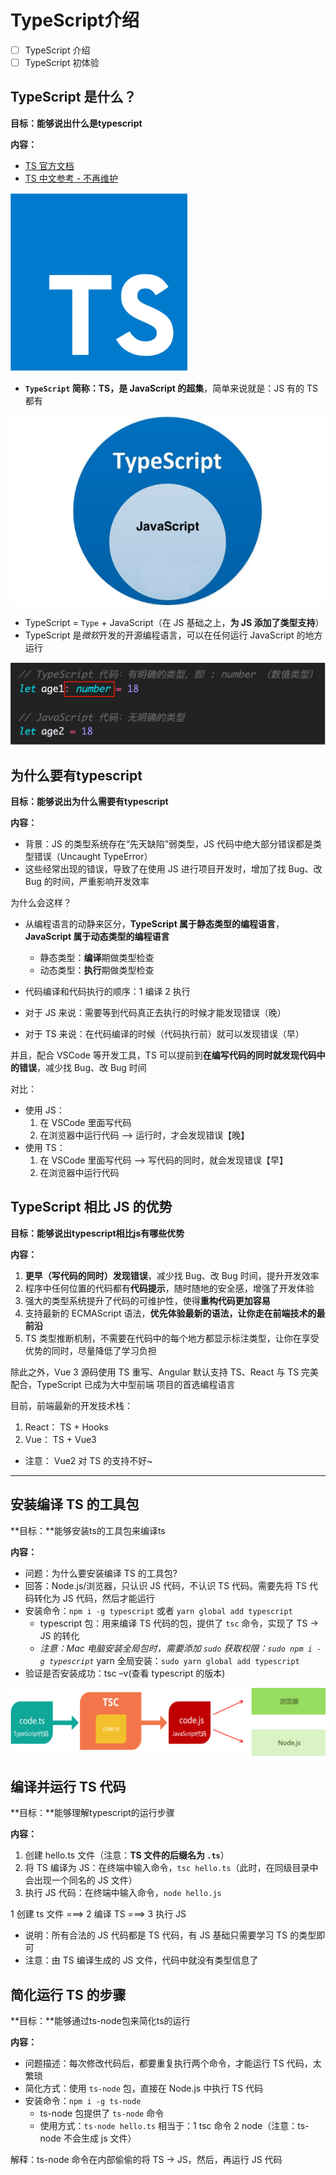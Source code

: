# TypeScript介绍

- [ ] TypeScript 介绍
- [ ] TypeScript 初体验

## TypeScript 是什么？

**目标：能够说出什么是typescript**

**内容：**

- [TS 官方文档](https://www.typescriptlang.org/)
- [TS 中文参考 - 不再维护](https://www.tslang.cn/)

![TS Logo](./images/TS_logo.png)

- **`TypeScript` 简称：TS，是 JavaScript 的超集**，简单来说就是：JS 有的 TS 都有

![TS是JS的超集](./images/TS是JS的超集.png)

- TypeScript = `Type` + JavaScript（在 JS 基础之上，**为 JS 添加了类型支持**）
- TypeScript 是*微软*开发的开源编程语言，可以在任何运行 JavaScript 的地方运行

![TS 和 JS 的对比](./images/TSvsJS.png)

## 为什么要有typescript

**目标：能够说出为什么需要有typescript** 

**内容：**   

- 背景：JS 的类型系统存在“先天缺陷”弱类型，JS 代码中绝大部分错误都是类型错误（Uncaught TypeError） 
- 这些经常出现的错误，导致了在使用 JS 进行项目开发时，增加了找 Bug、改 Bug 的时间，严重影响开发效率

为什么会这样？

- 从编程语言的动静来区分，**TypeScript 属于静态类型的编程语言**，**JavaScript 属于动态类型的编程语言**
  - 静态类型：**编译**期做类型检查
  - 动态类型：**执行**期做类型检查
- 代码编译和代码执行的顺序：1 编译 2 执行

- 对于 JS 来说：需要等到代码真正去执行的时候才能发现错误（晚）
- 对于 TS 来说：在代码编译的时候（代码执行前）就可以发现错误（早）

并且，配合 VSCode 等开发工具，TS 可以提前到**在编写代码的同时就发现代码中的错误**，减少找 Bug、改 Bug 时间  

对比：

- 使用 JS：
  1. 在 VSCode 里面写代码
  2. 在浏览器中运行代码 --> 运行时，才会发现错误【晚】
- 使用 TS：
  1. 在 VSCode 里面写代码 --> 写代码的同时，就会发现错误【早】
  2. 在浏览器中运行代码

## TypeScript 相比 JS 的优势

**目标：能够说出typescript相比js有哪些优势**

**内容：**

1. **更早（写代码的同时）发现错误**，减少找 Bug、改 Bug 时间，提升开发效率
2. 程序中任何位置的代码都有**代码提示**，随时随地的安全感，增强了开发体验
3. 强大的类型系统提升了代码的可维护性，使得**重构代码更加容易**
4. 支持最新的 ECMAScript 语法，**优先体验最新的语法，让你走在前端技术的最前沿** 
5. TS 类型推断机制，不需要在代码中的每个地方都显示标注类型，让你在享受优势的同时，尽量降低了学习负担

除此之外，Vue 3 源码使用 TS 重写、Angular 默认支持 TS、React 与 TS 完美配合，TypeScript 已成为大中型前端 项目的首选编程语言

目前，前端最新的开发技术栈：

1. React： TS + Hooks
2. Vue： TS + Vue3 

  - 注意： Vue2 对 TS 的支持不好~   

---

## 安装编译 TS 的工具包

**目标：**能够安装ts的工具包来编译ts

**内容：**

- 问题：为什么要安装编译 TS 的工具包?
- 回答：Node.js/浏览器，只认识 JS 代码，不认识 TS 代码。需要先将 TS 代码转化为 JS 代码，然后才能运行
- 安装命令：`npm i -g typescript`  或者 `yarn global add typescript`
  - typescript 包：用来编译 TS 代码的包，提供了 `tsc` 命令，实现了 TS -> JS 的转化
  - *注意：Mac 电脑安装全局包时，需要添加 `sudo` 获取权限：`sudo npm i -g typescript`*  yarn 全局安装：`sudo yarn global add typescript`
- 验证是否安装成功：tsc –v(查看 typescript 的版本)

![TS 编译](./images/TS编译.png)

##  编译并运行 TS 代码

**目标：**能够理解typescript的运行步骤

**内容：**

1. 创建 hello.ts 文件（注意：**TS 文件的后缀名为 `.ts`**）
2. 将 TS 编译为 JS：在终端中输入命令，`tsc hello.ts`（此时，在同级目录中会出现一个同名的 JS 文件）
3. 执行 JS 代码：在终端中输入命令，`node hello.js`

1 创建 ts 文件  ===>  2 编译 TS  ===>  3 执行 JS  

- 说明：所有合法的 JS 代码都是 TS 代码，有 JS 基础只需要学习 TS 的类型即可
- 注意：由 TS 编译生成的 JS 文件，代码中就没有类型信息了

## 简化运行 TS 的步骤

**目标：**能够通过ts-node包来简化ts的运行

**内容：**

- 问题描述：每次修改代码后，都要重复执行两个命令，才能运行 TS 代码，太繁琐
- 简化方式：使用 `ts-node` 包，直接在 Node.js 中执行 TS 代码
- 安装命令：`npm i -g ts-node`
  - ts-node 包提供了 `ts-node` 命令
  - 使用方式：`ts-node hello.ts` 相当于：1 tsc 命令  2 node（注意：ts-node 不会生成 js 文件）

解释：ts-node 命令在内部偷偷的将 TS -> JS，然后，再运行 JS 代码

